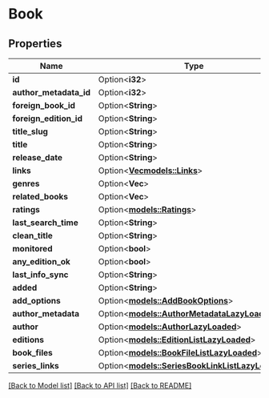 # Book

## Properties

Name | Type | Description | Notes
------------ | ------------- | ------------- | -------------
**id** | Option<**i32**> |  | [optional]
**author_metadata_id** | Option<**i32**> |  | [optional]
**foreign_book_id** | Option<**String**> |  | [optional]
**foreign_edition_id** | Option<**String**> |  | [optional]
**title_slug** | Option<**String**> |  | [optional]
**title** | Option<**String**> |  | [optional]
**release_date** | Option<**String**> |  | [optional]
**links** | Option<[**Vec<models::Links>**](Links.md)> |  | [optional]
**genres** | Option<**Vec<String>**> |  | [optional]
**related_books** | Option<**Vec<i32>**> |  | [optional]
**ratings** | Option<[**models::Ratings**](Ratings.md)> |  | [optional]
**last_search_time** | Option<**String**> |  | [optional]
**clean_title** | Option<**String**> |  | [optional]
**monitored** | Option<**bool**> |  | [optional]
**any_edition_ok** | Option<**bool**> |  | [optional]
**last_info_sync** | Option<**String**> |  | [optional]
**added** | Option<**String**> |  | [optional]
**add_options** | Option<[**models::AddBookOptions**](AddBookOptions.md)> |  | [optional]
**author_metadata** | Option<[**models::AuthorMetadataLazyLoaded**](AuthorMetadataLazyLoaded.md)> |  | [optional]
**author** | Option<[**models::AuthorLazyLoaded**](AuthorLazyLoaded.md)> |  | [optional]
**editions** | Option<[**models::EditionListLazyLoaded**](EditionListLazyLoaded.md)> |  | [optional]
**book_files** | Option<[**models::BookFileListLazyLoaded**](BookFileListLazyLoaded.md)> |  | [optional]
**series_links** | Option<[**models::SeriesBookLinkListLazyLoaded**](SeriesBookLinkListLazyLoaded.md)> |  | [optional]

[[Back to Model list]](../README.md#documentation-for-models) [[Back to API list]](../README.md#documentation-for-api-endpoints) [[Back to README]](../README.md)


